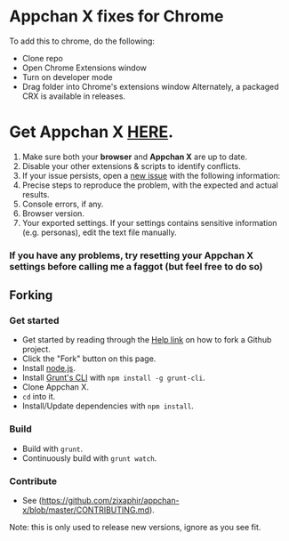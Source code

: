 # Appchan X fixes for Chrome
To add this to chrome, do the following:
  - Clone repo
  - Open Chrome Extensions window
  - Turn on developer mode
  - Drag folder into Chrome's extensions window
Alternately, a packaged CRX is available in releases.


# Get Appchan X [HERE](http://zixaphir.github.io/appchan-x/).

1. Make sure both your **browser** and **Appchan X** are up to date.
2. Disable your other extensions & scripts to identify conflicts.
3. If your issue persists, open a [new issue](https://github.com/zixaphir/appchan-x/issues) with the following information:
  1. Precise steps to reproduce the problem, with the expected and actual results.
  2. Console errors, if any.
  3. Browser version.
  4. Your exported settings. If your settings contains sensitive information (e.g. personas), edit the text file manually.

### If you have any problems, try resetting your Appchan X settings before calling me a faggot (but feel free to do so)

## Forking

### Get started

- Get started by reading through the [Help link](https://help.github.com/) on how to fork a Github project.
- Click the "Fork" button on this page.
- Install [node.js](http://nodejs.org/).
- Install [Grunt's CLI](http://gruntjs.com/) with `npm install -g grunt-cli`.
- Clone Appchan X.
- `cd` into it.
- Install/Update dependencies with `npm install`.

### Build

- Build with `grunt`.
- Continuously build with `grunt watch`.

### Contribute

- See (https://github.com/zixaphir/appchan-x/blob/master/CONTRIBUTING.md).

Note: this is only used to release new versions, ignore as you see fit.
